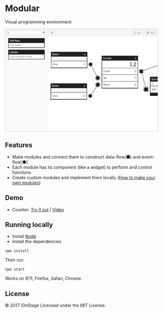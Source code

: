 # Modular

Visual programming environment

[<img src="assets/screenshot.png" alt="Screen Shot">](https://www.ionstage.org/modular/)

## Features

- Make modules and connect them to construct data-flow(■) and event-flow(●)
- Each module has its component (like a widget) to perform and control functions
- Create custom modules and implement them locally ([How to make your own modules](./modular_modules/README.md#how-to-make-your-own-modules))

## Demo

- Counter: [Try it out](https://www.ionstage.org/modular/?demo=counter) | [Video](https://youtu.be/fnvV3ylTCN0)

## Running locally

- Install [Node](https://nodejs.org/en/download/)
- Install the dependencies

```
npm install
```

Then run:

```
npm start
```

Works on IE11, Firefox, Safari, Chrome.

## License

&copy; 2017 iOnStage
Licensed under the MIT License.
